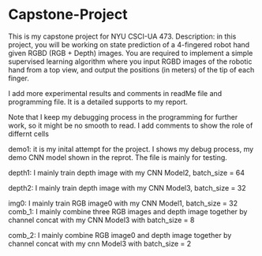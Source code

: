 # Capstone-Project
This is my capstone project for NYU CSCI-UA 473. 
Description: in this project, you will be working on state prediction of a 4-fingered robot hand given RGBD (RGB + Depth) images. You are required to implement a simple supervised learning algorithm where you input RGBD images of the robotic hand from a top view, and output the positions (in meters) of the tip of each finger. 

I add more experimental results and comments in readMe file and programming file. It is a detailed supports to my report.

Note that I keep my debugging process in the programming for further work, so it might be no smooth to read. I add comments to show the role of differnt cells

demo1: it is my inital attempt for the project. I shows my debug process, my demo CNN model shown in the reprot. The file is mainly for testing.

depth1: I mainly train depth image with my CNN Model2, batch_size = 64

depth2: I mainly train depth image with my CNN Model3, batch_size = 32

img0: I mainly train RGB image0 with my CNN Model1, batch_size = 32
comb_1: I mainly combine three RGB images and depth image together by channel concat with my CNN Model3 with batch_size = 8

comb_2: I mainly combine RGB image0 and depth image together by channel concat with my cnn Model3 with batch_size = 2


